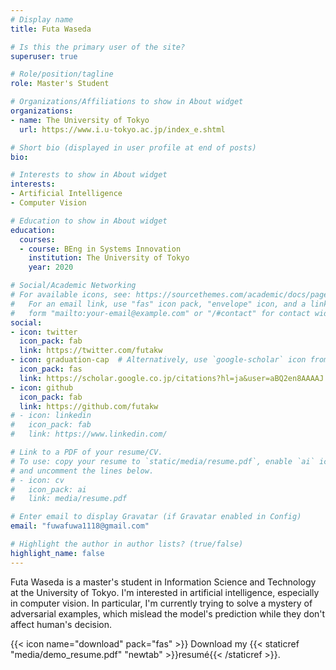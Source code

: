 ```yaml
---
# Display name
title: Futa Waseda

# Is this the primary user of the site?
superuser: true

# Role/position/tagline
role: Master's Student 

# Organizations/Affiliations to show in About widget
organizations:
- name: The University of Tokyo
  url: https://www.i.u-tokyo.ac.jp/index_e.shtml

# Short bio (displayed in user profile at end of posts)
bio: 

# Interests to show in About widget
interests:
- Artificial Intelligence
- Computer Vision

# Education to show in About widget
education:
  courses:
  - course: BEng in Systems Innovation
    institution: The University of Tokyo
    year: 2020

# Social/Academic Networking
# For available icons, see: https://sourcethemes.com/academic/docs/page-builder/#icons
#   For an email link, use "fas" icon pack, "envelope" icon, and a link in the
#   form "mailto:your-email@example.com" or "/#contact" for contact widget.
social:
- icon: twitter
  icon_pack: fab
  link: https://twitter.com/futakw
- icon: graduation-cap  # Alternatively, use `google-scholar` icon from `ai` icon pack
  icon_pack: fas
  link: https://scholar.google.co.jp/citations?hl=ja&user=aBQ2en8AAAAJ
- icon: github
  icon_pack: fab
  link: https://github.com/futakw
# - icon: linkedin
#   icon_pack: fab
#   link: https://www.linkedin.com/

# Link to a PDF of your resume/CV.
# To use: copy your resume to `static/media/resume.pdf`, enable `ai` icons in `params.toml`, 
# and uncomment the lines below.
# - icon: cv
#   icon_pack: ai
#   link: media/resume.pdf

# Enter email to display Gravatar (if Gravatar enabled in Config)
email: "fuwafuwa1118@gmail.com"

# Highlight the author in author lists? (true/false)
highlight_name: false
---
```


Futa Waseda is a master's student in Information Science and Technology at the University of Tokyo. I'm interested in artificial intelligence, especially in computer vision. In particular, I'm currently trying to solve a mystery of adversarial examples, which mislead the model's prediction while they don't affect human's decision.   

{{< icon name="download" pack="fas" >}} Download my {{< staticref "media/demo_resume.pdf" "newtab" >}}resumé{{< /staticref >}}.
